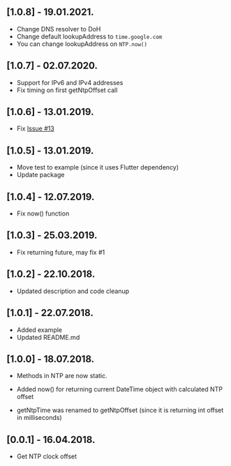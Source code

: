 ## [1.0.8] - 19.01.2021.

- Change DNS resolver to DoH
- Change default lookupAddress to `time.google.com`
- You can change lookupAddress on `NTP.now()`

## [1.0.7] - 02.07.2020.

- Support for IPv6 and IPv4 addresses
- Fix timing on first getNtpOffset call

## [1.0.6] - 13.01.2019.

- Fix [Issue #13](https://github.com/knezzz/ntp/issues/13)

## [1.0.5] - 13.01.2019.

- Move test to example (since it uses Flutter dependency)
- Update package

## [1.0.4] - 12.07.2019.

- Fix now() function

## [1.0.3] - 25.03.2019.

- Fix returning future, may fix #1

## [1.0.2] - 22.10.2018.

- Updated description and code cleanup

## [1.0.1] - 22.07.2018.

- Added example
- Updated README.md

## [1.0.0] - 18.07.2018.

- Methods in NTP are now static.
- Added now() for returning current DateTime object with calculated NTP offset

- getNtpTime was renamed to getNtpOffset (since it is returning int offset in milliseconds)

## [0.0.1] - 16.04.2018.

- Get NTP clock offset
